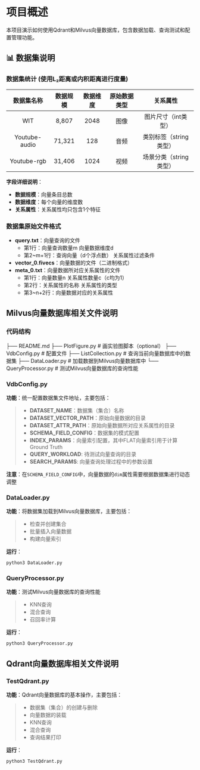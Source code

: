 # 项目概述
本项目演示如何使用Qdrant和Milvus向量数据库，包含数据加载、查询测试和配置管理功能。

## 📊 数据集说明

### 数据集统计 (使用L₂距离或内积距离进行度量)

| 数据集名称 | 数据规模   | 数据维度 | 原始数据类型 | 关系属性 |
|:---------:|:----------:|:-------:|:----------:|:--------:|
| WIT        | 8,807   | 2048 | 图像      | 图片尺寸（int类型）  |
| Youtube-audio   | 71,321 | 128  | 音频      | 类别标签（string类型） |
| Youtube-rgb    | 31,406 | 1024 | 视频      | 场景分类（string类型） |

**字段详细说明**：

- **数据规模**：向量条目总数
- **数据维度**：每个向量的维度数
- **关系属性**：关系属性均只包含1个特征

### 数据集原始文件格式

- **query.txt**：向量查询的文件
  - 第1行：向量查询数量m 向量数据维度d
  - 第2~m+1行：查询向量（d个浮点数） 关系属性过滤条件
- **vector_0.fivecs**：向量数据的文件（二进制格式）
- **meta_0.txt**：向量数据所对应关系属性的文件
  - 第1行：向量数量n 关系属性数量c（c均为1）
  - 第2行：关系属性的名称 关系属性的类型
  - 第3~n+2行：向量数据对应的关系属性

## Milvus向量数据库相关文件说明

### 代码结构
├── README.md
├── PlotFigure.py        # 画实验图脚本（optional）
├── VdbConfig.py         # 配置文件
├── ListCollection.py    # 查询当前向量数据库中的数据集
├── DataLoader.py        # 加载数据到Milvus向量数据库中
└── QueryProcessor.py    # 测试Milvus向量数据库的查询性能

### VdbConfig.py
**功能**：统一配置数据集文件地址，主要包括：
>* **DATASET_NAME**：数据集（集合）名称
>* **DATASET_VECTOR_PATH**：原始向量数据的目录
>* **DATASET_ATTR_PATH**：原始向量数据所对应关系属性的目录
>* **SCHEMA_FIELD_CONFIG**：数据集的模式配置
>* **INDEX_PARAMS**：向量索引配置，其中FLAT向量索引用于计算Ground Truth
>* **QUERY_WORKLOAD**: 待测试向量查询的目录
>* **SEARCH_PARAMS**: 向量查询处理过程中的参数设置

**注意**：在``SCHEMA_FIELD_CONFIG``中，向量数据的``dim``属性需要根据数据集进行动态调整

### DataLoader.py
**功能**：将数据集加载到Milvus向量数据库，主要包括：
>* 检查并创建集合
>* 批量插入向量数据
>* 构建向量索引

**运行**：
```bash
python3 DataLoader.py
```

### QueryProcessor.py
**功能**：测试Milvus向量数据库的查询性能
>* KNN查询
>* 混合查询
>* 召回率计算

**运行**：
```bash
python3 QueryProcessor.py
```

## Qdrant向量数据库相关文件说明 

### TestQdrant.py
**功能**：Qdrant向量数据库的基本操作，主要包括：
>* 数据集（集合）的创建与删除
>* 向量数据的装载
>* KNN查询
>* 混合查询
>* 查询结果打印

**运行**：
```bash
python3 TestQdrant.py
```